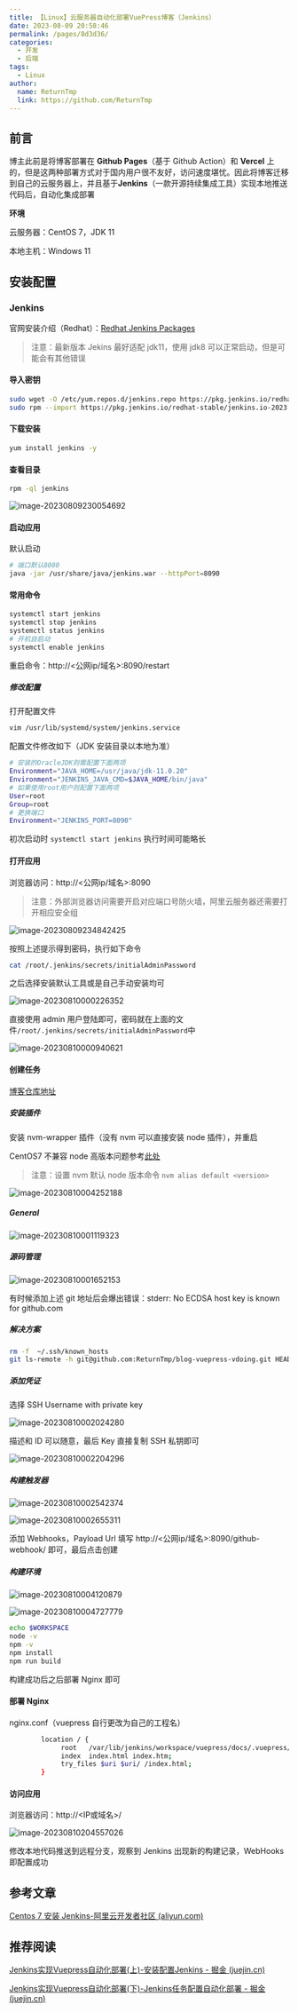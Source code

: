 ```yaml
---
title: 【Linux】云服务器自动化部署VuePress博客（Jenkins）
date: 2023-08-09 20:58:46
permalink: /pages/8d3d36/
categories:
  - 开发
  - 后端
tags:
  - Linux
author: 
  name: ReturnTmp
  link: https://github.com/ReturnTmp
---
```




## 前言

博主此前是将博客部署在 **Github Pages**（基于 Github Action）和 **Vercel** 上的，但是这两种部署方式对于国内用户很不友好，访问速度堪忧。因此将博客迁移到自己的云服务器上，并且基于**Jenkins**（一款开源持续集成工具）实现本地推送代码后，自动化集成部署

**环境**

云服务器：CentOS 7，JDK 11

本地主机：Windows 11





## 安装配置

### Jenkins

官网安装介绍（Redhat）：[Redhat Jenkins Packages](https://pkg.jenkins.io/redhat-stable/)

> 注意：最新版本 Jekins 最好适配 jdk11，使用  jdk8 可以正常启动，但是可能会有其他错误

#### 导入密钥

```bash
sudo wget -O /etc/yum.repos.d/jenkins.repo https://pkg.jenkins.io/redhat-stable/jenkins.repo
sudo rpm --import https://pkg.jenkins.io/redhat-stable/jenkins.io-2023.key
```

#### 下载安装

```bash
yum install jenkins -y
```

#### 查看目录

```bash
rpm -ql jenkins
```

![image-20230809230054692](https://cdn.jsdelivr.net/gh/Returntmp/blog-image@main/blog/202308092300815.png)

#### 启动应用

默认启动

```bash
# 端口默认8080
java -jar /usr/share/java/jenkins.war --httpPort=8090
```



#### 常用命令

```bash
systemctl start jenkins
systemctl stop jenkins
systemctl status jenkins
# 开机自启动
systemctl enable jenkins
```

重启命令：http://<公网ip/域名>:8090/restart 

##### 修改配置

打开配置文件

```bash
vim /usr/lib/systemd/system/jenkins.service
```

配置文件修改如下（JDK 安装目录以本地为准）

```bash
# 安装的OracleJDK则需配置下面两项
Environment="JAVA_HOME=/usr/java/jdk-11.0.20"
Environment="JENKINS_JAVA_CMD=$JAVA_HOME/bin/java"
# 如果使用root用户则配置下面两项
User=root
Group=root
# 更换端口
Environment="JENKINS_PORT=8090"
```

初次启动时 `systemctl start jenkins` 执行时间可能略长



#### 打开应用

浏览器访问：http://<公网ip/域名>:8090

> 注意：外部浏览器访问需要开启对应端口号防火墙，阿里云服务器还需要打开相应安全组

![image-20230809234842425](https://cdn.jsdelivr.net/gh/Returntmp/blog-image@main/blog/202308092348490.png)



按照上述提示得到密码，执行如下命令

```bash
cat /root/.jenkins/secrets/initialAdminPassword
```



之后选择安装默认工具或是自己手动安装均可

![image-20230810000226352](https://cdn.jsdelivr.net/gh/Returntmp/blog-image@main/blog/202308100002434.png)



直接使用 admin 用户登陆即可，密码就在上面的文件`/root/.jenkins/secrets/initialAdminPassword`中

![image-20230810000940621](https://cdn.jsdelivr.net/gh/Returntmp/blog-image@main/blog/202308100009699.png)





#### 创建任务

[博客仓库地址](https://github.com/ReturnTmp/blog-vuepress-vdoing)

##### 安装插件

安装 nvm-wrapper 插件（没有 nvm 可以直接安装 node 插件），并重启

CentOS7 不兼容 node 高版本问题参考[此处]()

> 注意：设置 nvm 默认 node 版本命令 `nvm alias default <version>`

![image-20230810004252188](https://cdn.jsdelivr.net/gh/Returntmp/blog-image@main/blog/202308100042262.png)



##### General

![image-20230810001119323](https://cdn.jsdelivr.net/gh/Returntmp/blog-image@main/blog/202308100011388.png)



##### 源码管理

![image-20230810001652153](https://cdn.jsdelivr.net/gh/Returntmp/blog-image@main/blog/202308100016230.png)

有时候添加上述 git 地址后会爆出错误：stderr: No ECDSA host key is known for github.com

##### 解决方案

```bash
rm -f  ~/.ssh/known_hosts
git ls-remote -h git@github.com:ReturnTmp/blog-vuepress-vdoing.git HEAD
```





##### 添加凭证

选择 SSH Username with private key

![image-20230810002024280](https://cdn.jsdelivr.net/gh/Returntmp/blog-image@main/blog/202308100020355.png)

描述和 ID 可以随意，最后 Key 直接复制 SSH 私钥即可

![image-20230810002204296](https://cdn.jsdelivr.net/gh/Returntmp/blog-image@main/blog/202308100022377.png)



##### 构建触发器

![image-20230810002542374](https://cdn.jsdelivr.net/gh/Returntmp/blog-image@main/blog/202308100025443.png)





![image-20230810002655311](https://cdn.jsdelivr.net/gh/Returntmp/blog-image@main/blog/202308100026383.png)



添加 Webhooks，Payload Url 填写 http://<公网ip/域名>:8090/github-webhook/ 即可，最后点击创建

##### 构建环境

![image-20230810004120879](https://cdn.jsdelivr.net/gh/Returntmp/blog-image@main/blog/202308100041956.png)



![image-20230810004727779](https://cdn.jsdelivr.net/gh/Returntmp/blog-image@main/blog/202308100047857.png)



```bash
echo $WORKSPACE
node -v
npm -v
npm install
npm run build
```

构建成功后之后部署 Nginx 即可

#### 部署 Nginx

nginx.conf（vuepress 自行更改为自己的工程名）

```bash
        location / {
             root   /var/lib/jenkins/workspace/vuepress/docs/.vuepress/dist;
             index  index.html index.htm;
             try_files $uri $uri/ /index.html;
        }
```



#### 访问应用

浏览器访问：http://<IP或域名>/ 

![image-20230810204557026](https://cdn.jsdelivr.net/gh/Returntmp/blog-image@main/blog/202308102045293.png)

修改本地代码推送到远程分支，观察到 Jenkins 出现新的构建记录，WebHooks 即配置成功



## 参考文章

[Centos 7 安装 Jenkins-阿里云开发者社区 (aliyun.com)](https://developer.aliyun.com/article/663039)



## 推荐阅读

[Jenkins实现Vuepress自动化部署(上)-安装配置Jenkins - 掘金 (juejin.cn)](https://juejin.cn/post/6969542924182749198)

[Jenkins实现Vuepress自动化部署(下)-Jenkins任务配置自动化部署 - 掘金 (juejin.cn)](https://juejin.cn/post/6969949152700563469#heading-13)